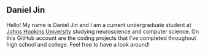 ## Daniel Jin ##

Hello! My name is Daniel Jin and I am a current undergraduate student at [Johns Hopkins University](https://www.jhu.edu/) studying neuroscience and computer science. On this GitHub 
account are the coding projects that I've completed throughout high school and college. Feel free to have a look around! 
